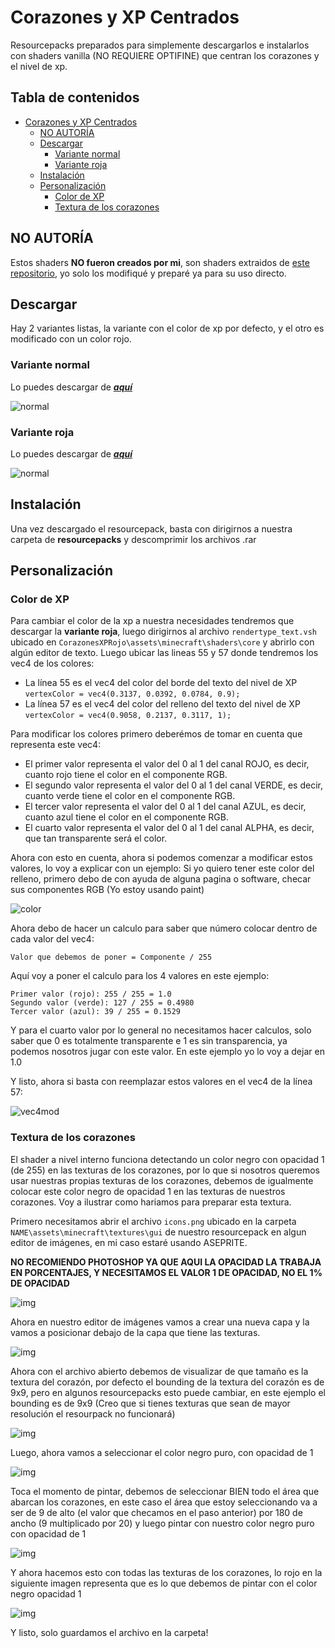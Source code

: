 # Corazones y XP Centrados
 Resourcepacks preparados para simplemente descargarlos e instalarlos con shaders vanilla (NO REQUIERE OPTIFINE) que centran los corazones y el nivel de xp.

## Tabla de contenidos
- [Corazones y XP Centrados](#corazones-y-xp-centrados)
  * [NO AUTORÍA](#no-autor-a)
  * [Descargar](#descargar)
    + [Variante normal](#variante-normal)
    + [Variante roja](#variante-roja)
  * [Instalación](#instalaci-n)
  * [Personalización](#personalizaci-n)
    + [Color de XP](#color-de-xp)
    + [Textura de los corazones](#textura-de-los-corazones)

## NO AUTORÍA
 Estos shaders **NO fueron creados por mi**, son shaders extraidos de [este repositorio](https://github.com/McTsts/mc-core-shaders), yo solo los modifiqué y preparé ya para su uso directo.
 
## Descargar
 Hay 2 variantes listas, la variante con el color de xp por defecto, y el otro es modificado con un color rojo.

### Variante normal
 Lo puedes descargar de [***aquí***](https://github.com/Julioxidop/Corazones-y-XP-Centrados/releases/tag/normal)
 
 
 ![normal](https://i.imgur.com/NL4oUN4.png "normal")
 
 ### Variante roja
 Lo puedes descargar de [***aquí***](https://github.com/Julioxidop/Corazones-y-XP-Centrados/releases/tag/roja)
 
 
 ![normal](https://i.imgur.com/ASaZLi1.png "normal")

## Instalación
 Una vez descargado el resourcepack, basta con dirigirnos a nuestra carpeta de **resourcepacks** y descomprimir los archivos .rar

## Personalización
 ### Color de XP
 Para cambiar el color de la xp a nuestra necesidades tendremos que descargar la **variante roja**, luego dirigirnos al archivo `rendertype_text.vsh` ubicado en `CorazonesXPRojo\assets\minecraft\shaders\core` y abrirlo con algún editor de texto. Luego ubicar las lineas 55 y 57 donde tendremos los vec4 de los colores:
- La línea 55 es el vec4 del color del borde del texto del nivel de XP `vertexColor = vec4(0.3137, 0.0392, 0.0784, 0.9);`
- La línea 57 es el vec4 del color del relleno del texto del nivel de XP `vertexColor = vec4(0.9058, 0.2137, 0.3117, 1);`
 
 Para modificar los colores primero deberémos de tomar en cuenta que representa este vec4:
- El primer valor representa el valor del 0 al 1 del canal ROJO, es decir, cuanto rojo tiene el color en el componente RGB.
- El segundo valor representa el valor del 0 al 1 del canal VERDE, es decir, cuanto verde tiene el color en el componente RGB.
- El tercer valor representa el valor del 0 al 1 del canal AZUL, es decir, cuanto azul tiene el color en el componente RGB.
- El cuarto valor representa el valor del 0 al 1 del canal ALPHA, es decir, que tan transparente será el color.


Ahora con esto en cuenta, ahora si podemos comenzar a modificar estos valores, lo voy a explicar con un ejemplo:
Si yo quiero tener este color del relleno, primero debo de con ayuda de alguna pagina o software, checar sus componentes RGB (Yo estoy usando paint)

![color](https://i.imgur.com/N7qgrkB.png)

Ahora debo de hacer un calculo para saber que número colocar dentro de cada valor del vec4:
```
Valor que debemos de poner = Componente / 255
```
Aquí voy a poner el calculo para los 4 valores en este ejemplo:
```
Primer valor (rojo): 255 / 255 = 1.0
Segundo valor (verde): 127 / 255 = 0.4980
Tercer valor (azul): 39 / 255 = 0.1529
```
Y para el cuarto valor por lo general no necesitamos hacer calculos, solo saber que 0 es totalmente transparente e 1 es sin transparencia, ya podemos nosotros jugar con este valor. En este ejemplo yo lo voy a dejar en 1.0

Y listo, ahora si basta con reemplazar estos valores en el vec4 de la línea 57:

![vec4mod](https://i.imgur.com/Pq2OvsS.png)

### Textura de los corazones
El shader a nivel interno funciona detectando un color negro con opacidad 1 (de 255) en las texturas de los corazones, por lo que si nosotros queremos usar nuestras propias texturas de los corazones, debemos de igualmente colocar este color negro de opacidad 1 en las texturas de nuestros corazones.
Voy a ilustrar como hariamos para preparar esta textura.

Primero necesitamos abrir el archivo `icons.png` ubicado en la carpeta `NAME\assets\minecraft\textures\gui` de nuestro resourcepack en algun editor de imágenes, en mi caso estaré usando ASEPRITE.

**NO RECOMIENDO PHOTOSHOP YA QUE AQUI LA OPACIDAD LA TRABAJA EN PORCENTAJES, Y NECESITAMOS EL VALOR 1 DE OPACIDAD, NO EL 1% DE OPACIDAD**

![img](https://i.imgur.com/1tgX5z7.png)

Ahora en nuestro editor de imágenes vamos a crear una nueva capa y la vamos a posicionar debajo de la capa que tiene las texturas.

![img](https://i.imgur.com/PNimOiT.png)

Ahora con el archivo abierto debemos de visualizar de que tamaño es la textura del corazón, por defecto el bounding de la textura del corazón es de 9x9, pero en algunos resourcepacks esto puede cambiar, en este ejemplo el bounding es de 9x9 (Creo que si tienes texturas que sean de mayor resolución el resourpack no funcionará)

![img](https://i.imgur.com/AIzQNHw.png)

Luego, ahora vamos a seleccionar el color negro puro, con opacidad de 1

![img](https://i.imgur.com/zoIpTYi.png) 

Toca el momento de pintar, debemos de seleccionar BIEN todo el área que abarcan los corazones, en este caso el área que estoy seleccionando va a ser de 9 de alto (el valor que checamos en el paso anterior) por 180 de ancho (9 multiplicado por 20) y luego pintar con nuestro color negro puro con opacidad de 1

![img](https://i.imgur.com/ncilb7T.png)

Y ahora hacemos esto con todas las texturas de los corazones, lo rojo en la siguiente imagen representa que es lo que debemos de pintar con el color negro opacidad 1

![img](https://i.imgur.com/pHF7TAm.png)

Y listo, solo guardamos el archivo en la carpeta!

